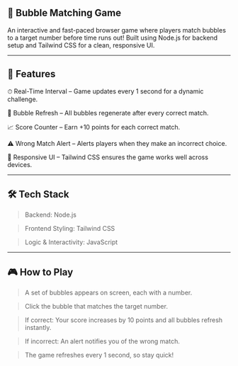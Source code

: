 🎯 Bubble Matching Game
---
An interactive and fast-paced browser game where players match bubbles to a target number before time runs out! Built using Node.js for backend setup and Tailwind CSS for a clean, responsive UI.

---

📌 Features
---
⏱ Real-Time Interval – Game updates every 1 second for a dynamic challenge.

🔄 Bubble Refresh – All bubbles regenerate after every correct match.

📈 Score Counter – Earn +10 points for each correct match.

⚠️ Wrong Match Alert – Alerts players when they make an incorrect choice.

📱 Responsive UI – Tailwind CSS ensures the game works well across devices.

---

🛠 Tech Stack
---
> Backend: Node.js

> Frontend Styling: Tailwind CSS

> Logic & Interactivity: JavaScript

---

🎮 How to Play
---
> A set of bubbles appears on screen, each with a number.

> Click the bubble that matches the target number.

> If correct: Your score increases by 10 points and all bubbles refresh instantly.

> If incorrect: An alert notifies you of the wrong match.

> The game refreshes every 1 second, so stay quick!
